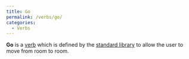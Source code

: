 ```yaml
---
title: Go
permalink: /verbs/go/
categories: 
  - Verbs
---
```


**Go** is a [verb](verb) which is defined by the [standard
library](standard_library) to allow the user to move from
room to room.

